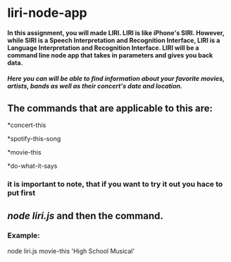 # liri-node-app
#### In this assignment, you will made LIRI. LIRI is like iPhone's SIRI. However, while SIRI is a Speech Interpretation and Recognition Interface, LIRI is a Language Interpretation and Recognition Interface. LIRI will be a command line node app that takes in parameters and gives you back data.
##### Here you can will be able to find information about your favorite movies, artists, bands as well as their concert's date and location. 

## The commands that are applicable to this are:
*concert-this

*spotify-this-song

*movie-this

*do-what-it-says

### it is important to note, that if you want to try it out you hace to put first 
## *node liri.js* and then the command.

### Example:
node liri.js movie-this 'High School Musical'

